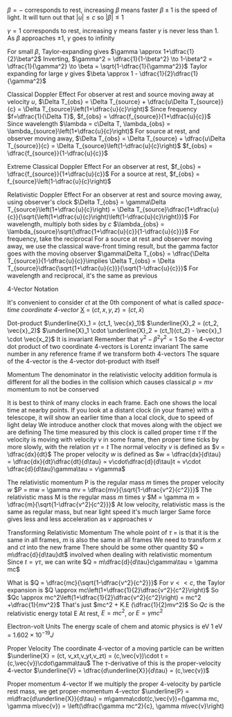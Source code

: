 $\beta = -$ corresponds to rest, increasing $\beta$ means faster
	$\beta \pm 1$ is the speed of light. It will turn out that $|u| \leq c$ so $|\beta| \leq 1$

$\gamma = 1$ corresponds to rest, increasing $\gamma$ means faster
	$\gamma$ is never less than 1. As $\beta$ approaches $\pm 1$, $\gamma$ goes to infinity

For small $\beta$, Taylor-expanding gives $\gamma \approx 1+\dfrac{1}{2}\beta^2$
Inverting, $\gamma^2 = \dfrac{1}{1-\beta^2} \to 1-\beta^2 = \dfrac{1}{\gamma^2} \to \beta = \sqrt{1-\dfrac{1}{\gamma^2}}$
Taylor expanding for large $\gamma$ gives $\beta \approx 1 - \dfrac{1}{2}\dfrac{1}{\gamma^2}$

Classical Doppler Effect
	For observer at rest and source moving away at velocity $u$,
		$\Delta T_{obs} = \Delta T_{source} + \dfrac{u\Delta T_{source}}{c} = \Delta T_{source}\left(1+\dfrac{u}{c}\right)$
		Since frequency $f=\dfrac{1}{\Delta T}$, $f_{obs} = \dfrac{f_{source}}{1+\dfrac{u}{c}}$
		Since wavelength $\lambda = c\Delta T, \lambda_{obs} = \lambda_{source}\left(1+\dfrac{u}{c}\right)$
	For source at rest, and observer moving away,
		$\Delta T_{obs} = \Delta T_{source} + \dfrac{u\Delta T_{source}}{c} = \Delta T_{source}\left(1-\dfrac{u}{c}\right)$
		$f_{obs} = \dfrac{f_{source}}{1-\dfrac{u}{c}}$

Extreme Classical Doppler Effect
	For an observer at rest, $f_{obs} = \dfrac{f_{source}}{1+\dfrac{u}{c}}$
	For a source at rest, $f_{obs} = f_{source}\left(1-\dfrac{u}{c}\right)$

Relativistic Doppler Effect
	For an observer at rest and source moving away, using observer's clock
		$\Delta T_{obs} = \gamma\Delta T_{source}\left(1+\dfrac{u}{c}\right) = \Delta T_{source}\dfrac{1+\dfrac{u}{c}}{\sqrt{\left(1+\dfrac{u}{c}\right)\left(1-\dfrac{u}{c}\right)}}$
		For wavelength, multiply both sides by $c$
			$\lambda_{obs} = \lambda_{source}\sqrt{\dfrac{1+\dfrac{u}{c}}{1-\dfrac{u}{c}}}$
		For frequency, take the reciprocal
	For a source at rest and observer moving away, we use the classical wave-front timing result, but the gamma factor goes with the moving observer
		$\gamma\Delta T_{obs} = \dfrac{\Delta T_{source}}{1-\dfrac{u}{c}}\implies \Delta T_{obs} = \Delta T_{source}\dfrac{\sqrt{1+\dfrac{u}{c}}}{\sqrt{1-\dfrac{u}{c}}}$
		For wavelength and reciprocal, it's the same as previous

4-Vector Notation

It's convenient to consider $ct$ at the 0th component of what is called _space-time coordinate 4-vector_ 
	<u>X</u> = $(ct, x,y, z) = (ct, \bar{x})$

Dot-product
	$\underline{X}_1 = (ct_1, \vec{x}_1)$
	$\underline{X}_2 = (ct_2, \vec{x}_2)$
	$\underline{X}_1 \cdot \underline{X}_2 = (ct_1)(ct_2) - \vec{x}_1 \cdot \vec{x_2}$
	It is invariant
		Remember that $\gamma^2 - \beta^2\gamma^2 = 1$
		So the 4-vector dot product of two coordinate 4-vectors is Lorentz invariant
			The same number in any reference frame if we transform both 4-vectors
		The square of the 4-vector is the 4-vector dot-product with itself


Momentum
	The denominator in the relativistic velocity addition formula is different for all the bodies in the collision which causes classical $p=mv$ momentum to not be conserved

It is best to think of many clocks in each frame. Each one shows the local time at nearby points. 
	If you look at a distant clock (in your frame) with a telescope, it will show an earlier time than a local clock, due to speed of light delay
We introduce another clock that moves along with the object we are defining
	The time measured by this clock is called proper time $\tau$
	If the velocity is moving with velocity $v$ in some frame, then proper time ticks by more slowly, with the relation $\gamma\tau = t$
	The normal velocity $v$ is defined as $v = \dfrac{dx}{dt}$
	The proper velocity $w$ is defined as $w = \dfrac{dx}{d\tau} = \dfrac{dx}{dt}\dfrac{dt}{d\tau} = v\cdot\dfrac{d}{d\tau}t = v\cdot \dfrac{d}{d\tau}\gamma\tau = v\gamma$

The relativistic momentum P is the regular mass $m$ times the proper velocity $w$
	$P = mw = \gamma mv = \dfrac{mv}{\sqrt{1-\dfrac{v^2}{c^2}}}$
The relativistic mass M is the regular mass $m$ times $\gamma$
	$M = \gamma m = \dfrac{m}{\sqrt{1-\dfrac{v^2}{c^2}}}$
	At low velocity, relativistic mass is the same as regular mass, but near light speed it's much larger
		Same force gives less and less acceleration as $v$ approaches $v$

Transforming Relativistic Momentum
	The whole point of $\tau$ = is that it is the same in all frames, $m$ is also the same in all frames
		We need to transform $x$ and $ct$ into the new frame
		There should be some other quantity $Q = m\dfrac{d}{d\tau}dt$ involved when dealing with relativistic momentum
		Since $t =\gamma\tau$, we can write $Q = m\dfrac{d}{d\tau}c\gamma\tau = \gamma mc$

What is $Q = \dfrac{mc}{\sqrt{1-\dfrac{v^2}{c^2}}}$
	For $v << c$, the Taylor expansion is $Q \approx mc\left(1+\dfrac{1}{2}\dfrac{v^2}{c^2}\right)$
	So $Qc \approx mc^2\left(1+\dfrac{1}{2}\dfrac{v^2}{c^2}\right) = mc^2 +\dfrac{1}{mv^2}$
	That's just $mc^2 + K.E (\dfrac{1}{2}mv^2)$
	So $Qc$ is the relativistic energy total E
		At rest, $E = mc^2$, or $E = \gamma mc^2$

 Electron-volt Units
	 The energy scale of chem and atomic physics is eV
		 1 eV = $1.602 \times 10^{-19} J$

Proper Velocity
	The coordinate 4-vector of a moving particle can be written
		$\underline{X} = (ct, v_xt,v_yt,v_zt) = (c,\vec{v})\cdot t = (c,\vec{v})\cdot\gamma\tau$
		The $\tau$-derivative of this is the proper-velocity 4-vector
			$\underline{V} = \dfrac{d\underline{X}}{d\tau} = (c,\vec{v})$

Proper momentum 4-vector
	If we multiply the proper 4-velocity by particle rest mass, we get proper-momentum 4-vector
		$\underline{P} = m\dfrac{d\underline{X}}{d\tau} = m\gamma\cdot(c,\vec{v})=(\gamma mc, \gamma m\vec{v}) = \left(\dfrac{\gamma mc^2}{c}, \gamma m\vec{v}\right)